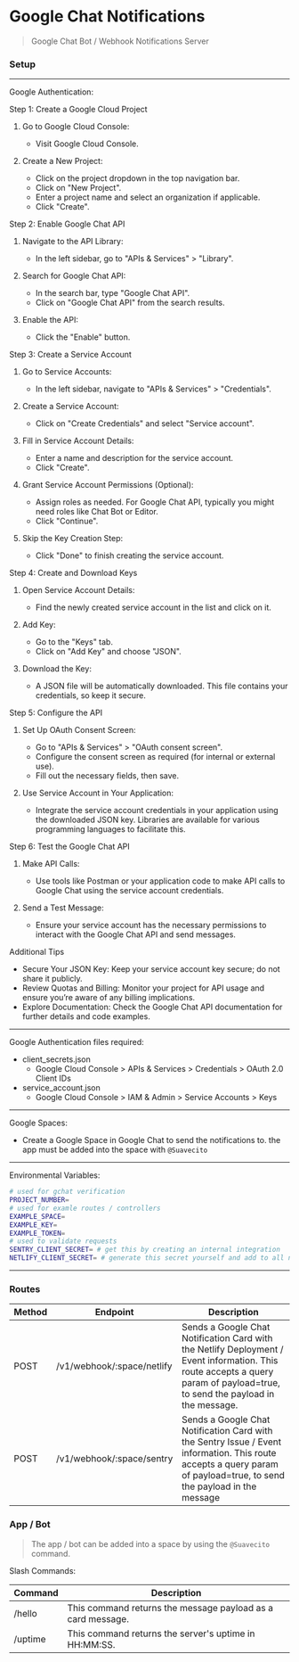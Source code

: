# Google Chat Notifications

> Google Chat Bot / Webhook Notifications Server

### Setup

---

Google Authentication:

Step 1: Create a Google Cloud Project

1.  Go to Google Cloud Console:

    - Visit Google Cloud Console.

2.  Create a New Project:

    - Click on the project dropdown in the top navigation bar.
    - Click on "New Project".
    - Enter a project name and select an organization if applicable.
    - Click "Create".

Step 2: Enable Google Chat API

1.  Navigate to the API Library:

    - In the left sidebar, go to "APIs & Services" > "Library".

2.  Search for Google Chat API:

    - In the search bar, type "Google Chat API".
    - Click on "Google Chat API" from the search results.

3.  Enable the API:

    - Click the "Enable" button.

Step 3: Create a Service Account

1.  Go to Service Accounts:

    - In the left sidebar, navigate to "APIs & Services" > "Credentials".

2.  Create a Service Account:

    - Click on "Create Credentials" and select "Service account".

3.  Fill in Service Account Details:

    - Enter a name and description for the service account.
    - Click "Create".

4.  Grant Service Account Permissions (Optional):

    - Assign roles as needed. For Google Chat API, typically you might need roles like Chat Bot or Editor.
    - Click "Continue".

5.  Skip the Key Creation Step:

    - Click "Done" to finish creating the service account.

Step 4: Create and Download Keys

1.  Open Service Account Details:

    - Find the newly created service account in the list and click on it.

2.  Add Key:

    - Go to the "Keys" tab.
    - Click on "Add Key" and choose "JSON".

3.  Download the Key:

    - A JSON file will be automatically downloaded. This file contains your credentials, so keep it secure.

Step 5: Configure the API

1.  Set Up OAuth Consent Screen:

    - Go to "APIs & Services" > "OAuth consent screen".
    - Configure the consent screen as required (for internal or external use).
    - Fill out the necessary fields, then save.

2.  Use Service Account in Your Application:

    - Integrate the service account credentials in your application using the downloaded JSON key. Libraries are available for various programming languages to facilitate this.

Step 6: Test the Google Chat API

1.  Make API Calls:

    - Use tools like Postman or your application code to make API calls to Google Chat using the service account credentials.

2.  Send a Test Message:

    - Ensure your service account has the necessary permissions to interact with the Google Chat API and send messages.

Additional Tips

- Secure Your JSON Key: Keep your service account key secure; do not share it publicly.
- Review Quotas and Billing: Monitor your project for API usage and ensure you’re aware of any billing implications.
- Explore Documentation: Check the Google Chat API documentation for further details and code examples.

---

Google Authentication files required:

- client_secrets.json
  - Google Cloud Console > APIs & Services > Credentials > OAuth 2.0 Client IDs
- service_account.json
  - Google Cloud Console > IAM & Admin > Service Accounts > Keys

---

Google Spaces:

- Create a Google Space in Google Chat to send the notifications to. the app must be added into the space with `@Suavecito`

---

Environmental Variables:

```bash
# used for gchat verification
PROJECT_NUMBER=
# used for examle routes / controllers
EXAMPLE_SPACE=
EXAMPLE_KEY=
EXAMPLE_TOKEN=
# used to validate requests
SENTRY_CLIENT_SECRET= # get this by creating an internal integration
NETLIFY_CLIENT_SECRET= # generate this secret yourself and add to all notifications in netlify

```

---

### Routes

<table>
  <thead>
    <tr>
      <th>Method</th>
      <th>Endpoint</th>
      <th>Description</th>
    </tr>
  </thead>
  <tbody>
    <tr>
      <td>POST</td>
      <td>/v1/webhook/:space/netlify</td>
      <td>Sends a Google Chat Notification Card with the Netlify Deployment / Event information. This route accepts a query param of payload=true, to send the payload in the message.</td>
    </tr>
    <tr>
      <td>POST</td>
      <td>/v1/webhook/:space/sentry</td>
      <td>Sends a Google Chat Notification Card with the Sentry Issue / Event information. This route accepts a query param of payload=true, to send the payload in the message</td>
    </tr>
  </tbody>
</table>

### App / Bot

> The app / bot can be added into a space by using the `@Suavecito` command.

Slash Commands:

<table>
  <thead>
    <tr>
      <th>Command</th>
      <th>Description</th>
    </tr>
  </thead>
  <tbody>
    <tr>
      <td>/hello</td>
      <td>This command returns the message payload as a card message.</td>
    </tr>
    <tr>
      <td>/uptime</td>
      <td>This command returns the server's uptime in HH:MM:SS.</td>
    </tr>
  </tbody>
</table>
